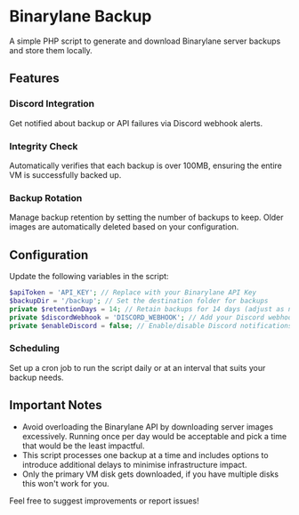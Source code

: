 # Binarylane Backup  
A simple PHP script to generate and download Binarylane server backups and store them locally.  

## Features  

### Discord Integration  
Get notified about backup or API failures via Discord webhook alerts.  

### Integrity Check  
Automatically verifies that each backup is over 100MB, ensuring the entire VM is successfully backed up.  

### Backup Rotation  
Manage backup retention by setting the number of backups to keep. Older images are automatically deleted based on your configuration.  

## Configuration  

Update the following variables in the script:  

```php
$apiToken = 'API_KEY'; // Replace with your Binarylane API Key  
$backupDir = '/backup'; // Set the destination folder for backups  
private $retentionDays = 14; // Retain backups for 14 days (adjust as needed)  
private $discordWebhook = 'DISCORD_WEBHOOK'; // Add your Discord webhook URL  
private $enableDiscord = false; // Enable/disable Discord notifications  
```

### Scheduling
Set up a cron job to run the script daily or at an interval that suits your backup needs.

## Important Notes

- Avoid overloading the Binarylane API by downloading server images excessively. Running once per day would be acceptable and pick a time that would be the least impactful.
- This script processes one backup at a time and includes options to introduce additional delays to minimise infrastructure impact.
- Only the primary VM disk gets downloaded, if you have multiple disks this won't work for you.
  
Feel free to suggest improvements or report issues!
